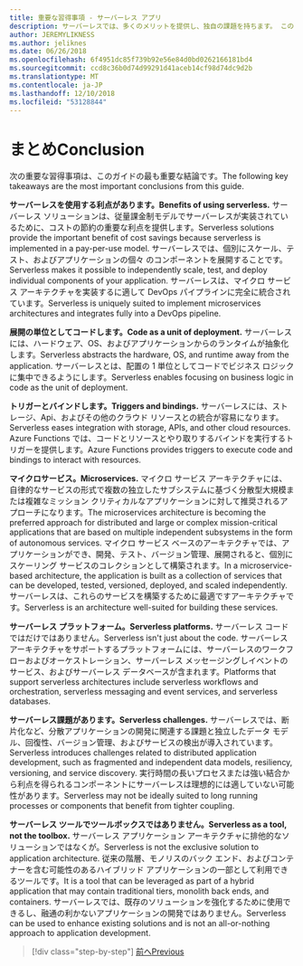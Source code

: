 ```yaml
---
title: 重要な習得事項 - サーバーレス アプリ
description: サーバーレスでは、多くのメリットを提供し、独自の課題を持ちます。 このガイドの重要な習得事項の概要です。
author: JEREMYLIKNESS
ms.author: jeliknes
ms.date: 06/26/2018
ms.openlocfilehash: 6f4951dc85f739b92e56e84d0bd0262166181bd4
ms.sourcegitcommit: ccd8c36b0d74d99291d41aceb14cf98d74dc9d2b
ms.translationtype: MT
ms.contentlocale: ja-JP
ms.lasthandoff: 12/10/2018
ms.locfileid: "53128844"
---
```

# <a name="conclusion"></a><span data-ttu-id="bf860-104">まとめ</span><span class="sxs-lookup"><span data-stu-id="bf860-104">Conclusion</span></span>

<span data-ttu-id="bf860-105">次の重要な習得事項は、このガイドの最も重要な結論です。</span><span class="sxs-lookup"><span data-stu-id="bf860-105">The following key takeaways are the most important conclusions from this guide.</span></span>

<span data-ttu-id="bf860-106">**サーバーレスを使用する利点があります。**</span><span class="sxs-lookup"><span data-stu-id="bf860-106">**Benefits of using serverless.**</span></span> <span data-ttu-id="bf860-107">サーバーレス ソリューションは、従量課金制モデルでサーバーレスが実装されているために、コストの節約の重要な利点を提供します。</span><span class="sxs-lookup"><span data-stu-id="bf860-107">Serverless solutions provide the important benefit of cost savings because serverless is implemented in a pay-per-use model.</span></span> <span data-ttu-id="bf860-108">サーバーレスでは、個別にスケール、テスト、およびアプリケーションの個々 のコンポーネントを展開することです。</span><span class="sxs-lookup"><span data-stu-id="bf860-108">Serverless makes it possible to independently scale, test, and deploy individual components of your application.</span></span> <span data-ttu-id="bf860-109">サーバーレスは、マイクロ サービス アーキテクチャを実装するに適して DevOps パイプラインに完全に統合されています。</span><span class="sxs-lookup"><span data-stu-id="bf860-109">Serverless is uniquely suited to implement microservices architectures and integrates fully into a DevOps pipeline.</span></span>

<span data-ttu-id="bf860-110">**展開の単位としてコードします。**</span><span class="sxs-lookup"><span data-stu-id="bf860-110">**Code as a unit of deployment.**</span></span> <span data-ttu-id="bf860-111">サーバーレスには、ハードウェア、OS、およびアプリケーションからのランタイムが抽象化します。</span><span class="sxs-lookup"><span data-stu-id="bf860-111">Serverless abstracts the hardware, OS, and runtime away from the application.</span></span> <span data-ttu-id="bf860-112">サーバーレスとは、配置の 1 単位としてコードでビジネス ロジックに集中できるようにします。</span><span class="sxs-lookup"><span data-stu-id="bf860-112">Serverless enables focusing on business logic in code as the unit of deployment.</span></span>

<span data-ttu-id="bf860-113">**トリガーとバインドします。**</span><span class="sxs-lookup"><span data-stu-id="bf860-113">**Triggers and bindings.**</span></span> <span data-ttu-id="bf860-114">サーバーレスには、ストレージ、Api、およびその他のクラウド リソースとの統合が容易になります。</span><span class="sxs-lookup"><span data-stu-id="bf860-114">Serverless eases integration with storage, APIs, and other cloud resources.</span></span> <span data-ttu-id="bf860-115">Azure Functions では、コードとリソースとやり取りするバインドを実行するトリガーを提供します。</span><span class="sxs-lookup"><span data-stu-id="bf860-115">Azure Functions provides triggers to execute code and bindings to interact with resources.</span></span>

<span data-ttu-id="bf860-116">**マイクロサービス。**</span><span class="sxs-lookup"><span data-stu-id="bf860-116">**Microservices.**</span></span> <span data-ttu-id="bf860-117">マイクロ サービス アーキテクチャには、自律的なサービスの形式で複数の独立したサブシステムに基づく分散型大規模または複雑なミッション クリティカルなアプリケーションに対して推奨されるアプローチになります。</span><span class="sxs-lookup"><span data-stu-id="bf860-117">The microservices architecture is becoming the preferred approach for distributed and large or complex mission-critical applications that are based on multiple independent subsystems in the form of autonomous services.</span></span> <span data-ttu-id="bf860-118">マイクロ サービス ベースのアーキテクチャでは、アプリケーションができ、開発、テスト、バージョン管理、展開されると、個別にスケーリング サービスのコレクションとして構築されます。</span><span class="sxs-lookup"><span data-stu-id="bf860-118">In a microservice-based architecture, the application is built as a collection of services that can be developed, tested, versioned, deployed, and scaled independently.</span></span> <span data-ttu-id="bf860-119">サーバーレスは、これらのサービスを構築するために最適ですアーキテクチャです。</span><span class="sxs-lookup"><span data-stu-id="bf860-119">Serverless is an architecture well-suited for building these services.</span></span>

<span data-ttu-id="bf860-120">**サーバーレス プラットフォーム。**</span><span class="sxs-lookup"><span data-stu-id="bf860-120">**Serverless platforms.**</span></span> <span data-ttu-id="bf860-121">サーバーレス コードではだけではありません。</span><span class="sxs-lookup"><span data-stu-id="bf860-121">Serverless isn't just about the code.</span></span> <span data-ttu-id="bf860-122">サーバーレス アーキテクチャをサポートするプラットフォームには、サーバーレスのワークフローおよびオーケストレーション、サーバーレス メッセージングしイベントのサービス、およびサーバーレス データベースが含まれます。</span><span class="sxs-lookup"><span data-stu-id="bf860-122">Platforms that support serverless architectures include serverless workflows and orchestration, serverless messaging and event services, and serverless databases.</span></span>

<span data-ttu-id="bf860-123">**サーバーレス課題があります。**</span><span class="sxs-lookup"><span data-stu-id="bf860-123">**Serverless challenges.**</span></span> <span data-ttu-id="bf860-124">サーバーレスでは、断片化など、分散アプリケーションの開発に関連する課題と独立したデータ モデル、回復性、バージョン管理、およびサービスの検出が導入されています。</span><span class="sxs-lookup"><span data-stu-id="bf860-124">Serverless introduces challenges related to distributed application development, such as fragmented and independent data models, resiliency, versioning, and service discovery.</span></span> <span data-ttu-id="bf860-125">実行時間の長いプロセスまたは強い結合から利点を得られるコンポーネントにサーバーレスは理想的には適していない可能性があります。</span><span class="sxs-lookup"><span data-stu-id="bf860-125">Serverless may not be ideally suited to long running processes or components that benefit from tighter coupling.</span></span>

<span data-ttu-id="bf860-126">**サーバーレス ツールでツールボックスではありません。**</span><span class="sxs-lookup"><span data-stu-id="bf860-126">**Serverless as a tool, not the toolbox.**</span></span> <span data-ttu-id="bf860-127">サーバーレス アプリケーション アーキテクチャに排他的なソリューションではなくが。</span><span class="sxs-lookup"><span data-stu-id="bf860-127">Serverless is not the exclusive solution to application architecture.</span></span> <span data-ttu-id="bf860-128">従来の階層、モノリスのバック エンド、およびコンテナーを含む可能性のあるハイブリッド アプリケーションの一部として利用できるツールです。</span><span class="sxs-lookup"><span data-stu-id="bf860-128">It is a tool that can be leveraged as part of a hybrid application that may contain traditional tiers, monolith back ends, and containers.</span></span> <span data-ttu-id="bf860-129">サーバーレスでは、既存のソリューションを強化するために使用できるし、融通の利かないアプリケーションの開発ではありません。</span><span class="sxs-lookup"><span data-stu-id="bf860-129">Serverless can be used to enhance existing solutions and is not an all-or-nothing approach to application development.</span></span>

>[!div class="step-by-step"]
>[<span data-ttu-id="bf860-130">前へ</span><span class="sxs-lookup"><span data-stu-id="bf860-130">Previous</span></span>](serverless-business-scenarios.md)